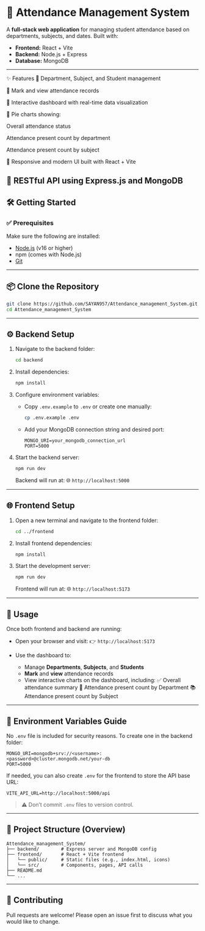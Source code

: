 # 📘 Attendance Management System

A **full-stack web application** for managing student attendance based on departments, subjects, and dates. Built with:

* **Frontend:** React + Vite
* **Backend:** Node.js + Express
* **Database:** MongoDB

---

✨ Features
🔹 Department, Subject, and Student management

🔹 Mark and view attendance records

🔹 Interactive dashboard with real-time data visualization

🔹 Pie charts showing:

Overall attendance status

Attendance present count by department

Attendance present count by subject

🔹 Responsive and modern UI built with React + Vite

🔹 RESTful API using Express.js and MongoDB
---

## 🛠️ Getting Started

### ✅ Prerequisites

Make sure the following are installed:

* [Node.js](https://nodejs.org/) (v16 or higher)
* npm (comes with Node.js)
* [Git](https://git-scm.com/)

---

## 📦 Clone the Repository

```bash
git clone https://github.com/SAYAN957/Attendance_management_System.git
cd Attendance_management_System
```

---

## ⚙️ Backend Setup

1. Navigate to the backend folder:

   ```bash
   cd backend
   ```

2. Install dependencies:

   ```bash
   npm install
   ```

3. Configure environment variables:

   * Copy `.env.example` to `.env` or create one manually:

     ```bash
     cp .env.example .env
     ```
   * Add your MongoDB connection string and desired port:

     ```
     MONGO_URI=your_mongodb_connection_url
     PORT=5000
     ```

4. Start the backend server:

   ```bash
   npm run dev
   ```

   Backend will run at:
   🌐 `http://localhost:5000`

---

## 🌐 Frontend Setup

1. Open a new terminal and navigate to the frontend folder:

   ```bash
   cd ../frontend
   ```

2. Install frontend dependencies:

   ```bash
   npm install
   ```

3. Start the development server:

   ```bash
   npm run dev
   ```

   Frontend will run at:
   🌐 `http://localhost:5173`

---

## 🚀 Usage

Once both frontend and backend are running:

* Open your browser and visit:
  👉 `http://localhost:5173`

* Use the dashboard to:

  * Manage **Departments**, **Subjects**, and **Students**
  * **Mark** and **view** attendance records
  * View interactive charts on the dashboard, including:
    ✅ Overall attendance summary
    🏢 Attendance present count by Department
    📚 Attendance present count by Subject

---

## 🔐 Environment Variables Guide

No `.env` file is included for security reasons.
To create one in the backend folder:

```env
MONGO_URI=mongodb+srv://<username>:<password>@cluster.mongodb.net/your-db
PORT=5000
```

If needed, you can also create `.env` for the frontend to store the API base URL:

```env
VITE_API_URL=http://localhost:5000/api
```

> ⚠️ Don’t commit `.env` files to version control.

---

## 📂 Project Structure (Overview)

```
Attendance_management_System/
├── backend/        # Express server and MongoDB config
├── frontend/       # React + Vite frontend
│   └── public/     # Static files (e.g., index.html, icons)
│   └── src/        # Components, pages, API calls
├── README.md
└── ...
```

---

## 🤝 Contributing

Pull requests are welcome!
Please open an issue first to discuss what you would like to change.

